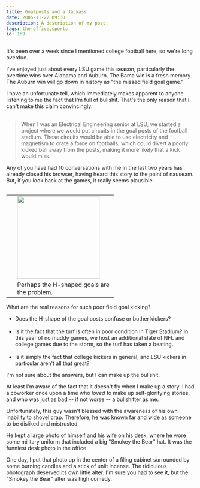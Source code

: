 ```yaml
---
title: Goalposts and a Jackass
date: 2005-11-22 09:30
description: A description of my post.
tags: the-office,sports
id: 159
---
```

It's been over a week since I mentioned college football here, so we're long overdue.

I've enjoyed just about every LSU game this season, particularly the overtime wins over Alabama and Auburn.  The Bama win is a fresh memory.  The Auburn win will go down in history as "the missed field goal game."

I have an unfortunate tell, which immediately makes apparent to anyone listening to me the fact that I'm full of bullshit.  That's the only reason that I can't make this claim convincingly:
<span class="spanEndPreview">&nbsp;</span><br /><br /><blockquote>When I was an Electrical Engineering senior at LSU, we started a project where we would put circuits in the goal posts of the football stadium.  These circuits would be able to use electricity and magnetism to crate a force on footballs, which could divert a poorly kicked ball away from the posts, making it more likely that a kick would miss.</blockquote>

Any of you have had 10 conversations with me in the last two years has already closed his browser, having heard this story to the point of nauseam.  But, if you look back at the games, it really seems plausible.

<table cellpadding="2" align="right"><tr><td width="5" rowspan="2"><spacer type="block" width="5" height="1"></spacer></td><td width="250" ><img src="http://www.theskinnyonbenny.com/img/tailgate04/field.jpg" width="220"/></td></tr><tr><td class="caption" width="250">Perhaps the H-shaped goals are the problem.</td></tr></table>

What are the real reasons for such poor field goal kicking?  

<ul><li>Does the H-shape of the goal posts confuse or bother kickers?<br /><br /></li><li>Is it the fact that the turf is often in poor condition in Tiger Stadium?  In this year of no muddy games, we host an additional slate of NFL and college games due to the storm, so the turf has taken a beating.<br /><br /></li><li>Is it simply the fact that college kickers in general, and LSU kickers in particular aren't all that great?</li></ul>

I'm not sure about the answers, but I can make up the bullshit.

At least I'm aware of the fact that it doesn't fly when I make up a story.  I had a coworker once upon a time who <i>loved</i> to make up self-glorifying stories, and who was just as bad -- if not worse -- a bullshitter as me.

Unfortunately, this guy wasn't blessed with the awareness of his own inability to shovel crap.  Therefore, he was known far and wide as someone to be disliked and mistrusted.

He kept a large photo of himself and his wife on his desk, where he wore some military uniform that included a big "Smokey the Bear" hat.  It was the funniest desk photo in the office.

One day, I put that photo up in the center of a filing cabinet surrounded by some burning candles and a stick of unlit incense.  The ridiculous photograph deserved its own little alter.  I'm sure you had to see it, but the "Smokey the Bear" alter was high comedy.


